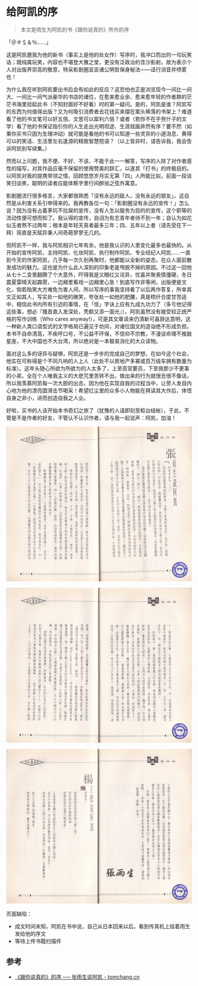 # 给阿凯的序

> 本文是雨生为阿凯的书《跟你说真的》所作的序

「＠＃＄＆％……」

这是阿凯邀我为他的新书（事实上是他的处女作）写序时，我冲口而出的一句玩笑话；既纯属玩笑，内容也不堪登大雅之堂，更没有泛政治的含沙影射。故为表示个人对出版界崇高的敬意，特采影剧圈衮衮诸公明哲保身秘法——迳行消音并喷雾也！

为什么我在听到阿凯要出书后会有如此的反应？这恐怕也正是浏览现今一间比一间大、一间比一间气派豪华的书店的诸位，在愈来愈业余、愈来愈年轻的作者群的茫茫书海里拾起此书（不知封面好不好看）时的第一疑问。是的，阿凯是谁？阿凯写的东西为何值得出版？又为何吸引消费者去花钱买来摆在案头稀落的书架上？难道看了他的书文笔可以好五倍、文思可以犀利六倍？或者（若你不在乎劳什子的文学）看了他的书保证指引你的人生走出光明坦途、生涯规画井然有序？要不然（如果你买书只因为生理冲动）就可能是看他的书可以知道一些灵异的小道消息、黄得可以的笑话、生活里左右逢源的精致智慧短语？（以上皆非时，请告诉我，我会告诉阿凯别写续集。）

然而以上问题，我不便、不好、不该、不能于此一一解答，写序的人除了对作者感性的描写，对其作品应毫不保留的使用赞美的辞汇，以遂其「打书」的终极目的。以阿凯对我的提携带领之情，回顾悠悠岁月实无第「四」人所能比拟，前面一段谈笑归谈笑，聪明的读者应能体察字里行间醉翁之弦外寓意。

影剧圈流行很多格言，大家都很熟悉「没有永远的敌人，没有永远的朋友」，这自然是从利害关系引申得来的。我再教各位一句：「影剧圈没有永远的宣传！」怎么说？因为没有占着茅坑不拉屎的宣传，没有人生以服务为目的的宣传，这个职等的流动性便可想而知了。我认得的宣传，自诩为有志青年者待不到一年；自认为如花似玉者熬不过两年；根本是年轻天真者最多三年；四、五年以上者（请先受在下一拜）简直是天赋异秉人间奇葩寥寥无几的。

但阿凯不一样，我与阿凯相识七年有余，他是我认识的人里变化最多也最快的。从开始的宣传阿凯、主持阿凯、化妆阿凯、执行制作阿凯、专业经纪人阿凯……一直到今天的作家阿凯，几乎每一次久别再聚时，他都能以全新的姿态，在众人面前散发成功的魅力。这也是为什么此人深刻的印象老是甩脱不掉的原因。不过这一回他从七十二变里翻腾了个大意外，吓得我是又眼红又诧异，忧喜并聚表情僵硬，冬日震夏雷晴天起霹雳，一边厢里看戏一边厢里心急！到底写作非等闲，出版便是文化，倘若贻笑大方难免为害人间，所以写序的事我坚持看了以后再作答复，所幸其文正如其人，写实处一如他的微笑，夸张处一如他的肥腰，真是秾纤合度甘苦适中，相信此书内所有引述的事情，在「信」字诀上应有九成九功力了（多亏他记得这些事，想必『搔首直入发深处，秃额又添一面光』）。阿凯虽然没有接受较正统严格的写作训练（Who cares anyway!），可是其文章读来仍清新可喜辞达意明，这一种新人类口语型式的文字格局已遍见于坊间，对诸位国文的造诣绝不形成负担。本书不自命清高，不疾呼口号，不公益不环保，不信仰不宗教，不漫谈命理不推敲星座，不大中国也不大台湾，所以绝对是一本极易消化的大众读物。

面对这么多的讶异与疑惧，阿凯还是一步步的完成自己的梦想，在如今这个社会，他实在可称得是个不同凡响的人上人（此处不以房地产多寡或百万级车拥有数量为标准）。这年头随心所欲为所欲为的人太多了，上至高官要员，下至我那少不更事的小弟，全在个人唯我主义的大悲咒里苦转不出，做出来的行为就很丑很不像话，所以我羡慕阿凯每一次大胆的出击，因为他在实现自我的过程当中，让旁人发自内心地为他的漂亮圆滑击节喝采！希望红尘里的众多小人物能在拜读其大作后，体悟自身之非小，进而创造自我之人业。

好啦，买书的人该开始本书奇幻之旅了（犹豫的人请即刻至柜台结帐），于此，不管是不是作者的好友，不管认不认识作者，请与我一起说声：阿凯，加油！

![张雨生说阿凯](./preface-of-tell-you-the-truth-1.png)

![张雨生说阿凯](./preface-of-tell-you-the-truth-2.png)

![张雨生说阿凯](./preface-of-tell-you-the-truth-3.png)

页面缺陷：

-   成文时间未知，阿凯在书中说，自己从日本回来以后，看到传真机上挂着雨生发给他的序文
-   等待上传书籍扫描件

## 参考

-   [《跟你说真的》的序 ── 张雨生说阿凯 - tomchang.cn](https://tomchang.cn/archive/article/59.html)

